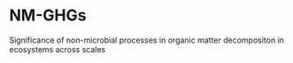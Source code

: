 # NM-GHGs
Significance of non-microbial processes in organic matter decompositon in ecosystems across scales
